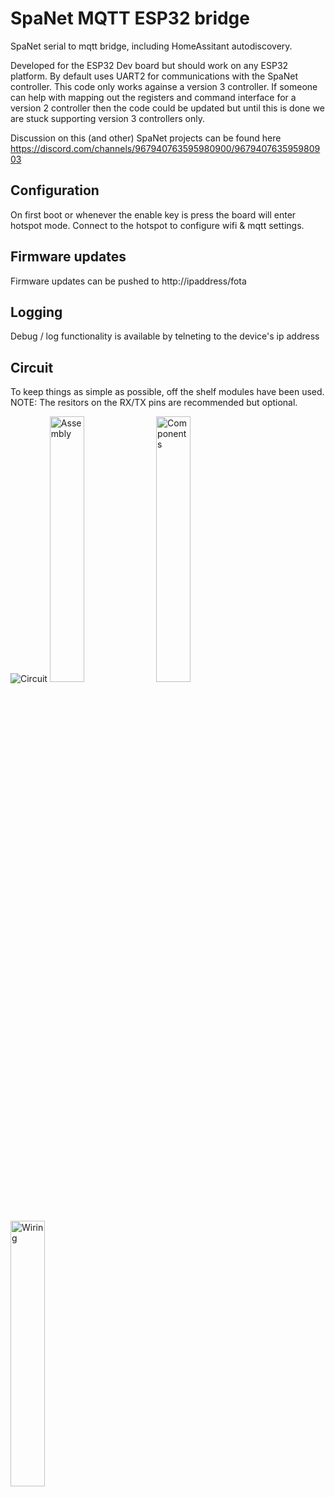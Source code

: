 # SpaNet MQTT ESP32 bridge

SpaNet serial to mqtt bridge, including HomeAssitant autodiscovery.

Developed for the ESP32 Dev board but should work on any ESP32 platform. By default uses UART2 for communications with the SpaNet controller.  This code only works againse a version 3 controller.  If someone can help with mapping out the registers and command interface for a version 2 controller then the code could be updated but until this is done we are stuck supporting version 3 controllers only.

Discussion on this (and other) SpaNet projects can be found here https://discord.com/channels/967940763595980900/967940763595980903

## Configuration
On first boot or whenever the enable key is press the board will enter hotspot mode.  Connect to the hotspot to configure wifi & mqtt settings.  

## Firmware updates

Firmware updates can be pushed to http://ipaddress/fota

## Logging

Debug / log functionality is available by telneting to the device's ip address


## Circuit
To keep things as simple as possible, off the shelf modules have been used.  
NOTE: The resitors on the RX/TX pins are recommended but optional.  

<img src="circuit/circuit.png" alt="Circuit" title="Circuit"/>  

<img src="images/board.png" alt="Assembly" title="Assembly" width="33%"/>
<img src="images/disassembled.png" alt="Components" title="Components" width="33%"/>
<img src="images/wiring.png" alt="Wiring" title="Wiring" width="33%"/>

